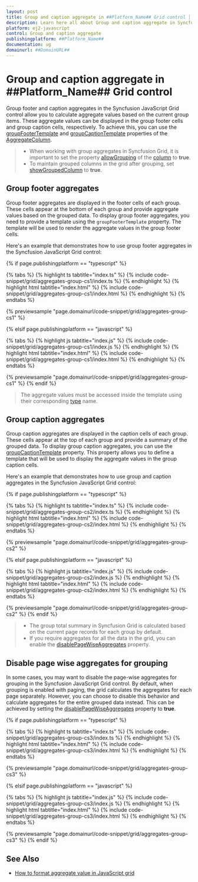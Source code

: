 ```yaml
---
layout: post
title: Group and caption aggregate in ##Platform_Name## Grid control | Syncfusion
description: Learn here all about Group and caption aggregate in Syncfusion ##Platform_Name## Grid control of Syncfusion Essential JS 2 and more.
platform: ej2-javascript
control: Group and caption aggregate 
publishingplatform: ##Platform_Name##
documentation: ug
domainurl: ##DomainURL##
---
```


# Group and caption aggregate in ##Platform_Name## Grid control

Group footer and caption aggregates in the Syncfusion JavaScript Grid control allow you to calculate aggregate values based on the current group items. These aggregate values can be displayed in the group footer cells and group caption cells, respectively. To achieve this, you can use the [groupFooterTemplate](../../api/grid/aggregateColumn/#groupfootertemplate) and [groupCaptionTemplate](../../api/grid/aggregateColumn/#groupcaptiontemplate) properties of the [AggregateColumn](../../api/grid/aggregateColumn).

> * When working with group aggregates in Syncfusion Grid, it is important to set the property [allowGrouping](../../api/grid/column/#allowgrouping) of the [column](../../api/grid/column) to **true**. 
> * To maintain grouped columns in the grid after grouping, set [showGroupedColumn](../../api/grid/groupSettings/#showgroupedcolumn) to **true**.

## Group footer aggregates

Group footer aggregates are displayed in the footer cells of each group. These cells appear at the bottom of each group and provide aggregate values based on the grouped data. To display group footer aggregates, you need to provide a template using the `groupFooterTemplate` property. The template will be used to render the aggregate values in the group footer cells.

Here's an example that demonstrates how to use group footer aggregates in the Syncfusion JavaScript Grid control:

{% if page.publishingplatform == "typescript" %}

{% tabs %}
{% highlight ts tabtitle="index.ts" %}
{% include code-snippet/grid/aggregates-group-cs1/index.ts %}
{% endhighlight %}
{% highlight html tabtitle="index.html" %}
{% include code-snippet/grid/aggregates-group-cs1/index.html %}
{% endhighlight %}
{% endtabs %}
        
{% previewsample "page.domainurl/code-snippet/grid/aggregates-group-cs1" %}

{% elsif page.publishingplatform == "javascript" %}

{% tabs %}
{% highlight js tabtitle="index.js" %}
{% include code-snippet/grid/aggregates-group-cs1/index.js %}
{% endhighlight %}
{% highlight html tabtitle="index.html" %}
{% include code-snippet/grid/aggregates-group-cs1/index.html %}
{% endhighlight %}
{% endtabs %}

{% previewsample "page.domainurl/code-snippet/grid/aggregates-group-cs1" %}
{% endif %}

> The aggregate values must be accessed inside the template using their corresponding [type](../../api/grid/aggregateColumnDirective/#type) name.

## Group caption aggregates

Group caption aggregates are displayed in the caption cells of each group. These cells appear at the top of each group and provide a summary of the grouped data. To display group caption aggregates, you can use the [groupCaptionTemplate](../../api/grid/aggregateColumnDirective/#groupcaptiontemplate) property. This property allows you to define a template that will be used to display the aggregate values in the group caption cells.

Here's an example that demonstrates how to use group and caption aggregates in the Syncfusion JavaScript Grid control:

{% if page.publishingplatform == "typescript" %}

{% tabs %}
{% highlight ts tabtitle="index.ts" %}
{% include code-snippet/grid/aggregates-group-cs2/index.ts %}
{% endhighlight %}
{% highlight html tabtitle="index.html" %}
{% include code-snippet/grid/aggregates-group-cs2/index.html %}
{% endhighlight %}
{% endtabs %}
        
{% previewsample "page.domainurl/code-snippet/grid/aggregates-group-cs2" %}

{% elsif page.publishingplatform == "javascript" %}

{% tabs %}
{% highlight js tabtitle="index.js" %}
{% include code-snippet/grid/aggregates-group-cs2/index.js %}
{% endhighlight %}
{% highlight html tabtitle="index.html" %}
{% include code-snippet/grid/aggregates-group-cs2/index.html %}
{% endhighlight %}
{% endtabs %}

{% previewsample "page.domainurl/code-snippet/grid/aggregates-group-cs2" %}
{% endif %}

> * The group total summary in Syncfusion Grid is calculated based on the current page records for each group by default.
> * If you require aggregates for all the data in the grid, you can enable the [disablePageWiseAggregates](../../api/grid/groupSettings/#disablepagewiseaggregates) property.

## Disable page wise aggregates for grouping

In some cases, you may want to disable the page-wise aggregates for grouping in the Syncfusion JavaScript Grid control. By default, when grouping is enabled with paging, the grid calculates the aggregates for each page separately. However, you can choose to disable this behavior and calculate aggregates for the entire grouped data instead. This can be achieved by setting the [disablePageWiseAggregates](../../api/grid/groupSettings/#disablepagewiseaggregates) property to **true**.

{% if page.publishingplatform == "typescript" %}

{% tabs %}
{% highlight ts tabtitle="index.ts" %}
{% include code-snippet/grid/aggregates-group-cs3/index.ts %}
{% endhighlight %}
{% highlight html tabtitle="index.html" %}
{% include code-snippet/grid/aggregates-group-cs3/index.html %}
{% endhighlight %}
{% endtabs %}
        
{% previewsample "page.domainurl/code-snippet/grid/aggregates-group-cs3" %}

{% elsif page.publishingplatform == "javascript" %}

{% tabs %}
{% highlight js tabtitle="index.js" %}
{% include code-snippet/grid/aggregates-group-cs3/index.js %}
{% endhighlight %}
{% highlight html tabtitle="index.html" %}
{% include code-snippet/grid/aggregates-group-cs3/index.html %}
{% endhighlight %}
{% endtabs %}

{% previewsample "page.domainurl/code-snippet/grid/aggregates-group-cs3" %}
{% endif %}

## See Also

* [How to format aggregate value in JavaScript grid](footer-aggregate#format-the-aggregate-value)